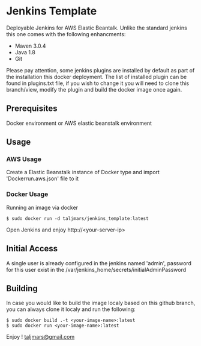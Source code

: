 # Jenkins Template

Deployable Jenkins for AWS Elastic Beantalk. 
Unlike the standard jenkins this one comes with the following enhancments:
- Maven 3.0.4
- Java 1.8
- Git

Please pay attention, some jenkins plugins are installed by default as part of the installation this docker deployment.
The list of installed plugin can be found in plugins.txt file, if you wish to change it you will need to clone this branch/view, modify the plugin and build the docker image once again.

## Prerequisites
Docker environment or AWS elastic beanstalk environment

## Usage 
### AWS Usage
Create a Elastic Beanstalk instance of Docker type and import 'Dockerrun.aws.json' file to it
### Docker Usage
Running an image via docker
```
$ sudo docker run -d taljmars/jenkins_template:latest
```
Open Jenkins and enjoy http://\<your-server-ip\>

## Initial Access
A single user is already configured in the jenkins named 'admin', password for this user exist in the  /var/jenkins_home/secrets/initialAdminPassword 

## Building
In case you would like to build the image localy based on this github branch, you can always clone it localy and run the following:
```
$ sudo docker build .-t <your-image-name>:latest
$ sudo docker run <your-image-name>:latest
```

Enjoy !
taljmars@gmail.com

